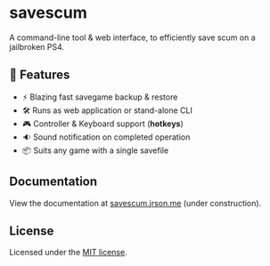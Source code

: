 # savescum

A command-line tool & web interface, to efficiently save scum on a jailbroken PS4.

## 🎯 Features

- ⚡ Blazing fast savegame backup & restore
- 🛠️ Runs as web application or stand-alone CLI
- 🎮 Controller & Keyboard support (__hotkeys__)
- 🔉 Sound notification on completed operation
- 📦 Suits any game with a single savefile

## Documentation

View the documentation at [savescum.jrson.me](https://savescum.jrson.me/) (under construction).

## License

Licensed under the [MIT license](https://github.com/jrson83/ps4-savescum/blob/main/LICENSE).
